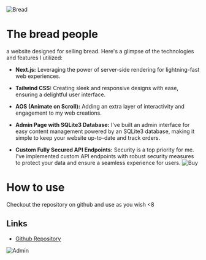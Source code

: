 ![Bread](../images/bread-people-bread.png)
# The bread people
 a website designed for selling bread. Here's a glimpse of the technologies and features I utilized:

- **Next.js:** Leveraging the power of server-side rendering for lightning-fast web experiences.

- **Tailwind CSS:** Creating sleek and responsive designs with ease, ensuring a delightful user interface.

- **AOS (Animate on Scroll):** Adding an extra layer of interactivity and engagement to my web creations.

- **Admin Page with SQLite3 Database:** I've built an admin interface for easy content management powered by an SQLite3 database, making it simple to keep your website up-to-date and track orders.

- **Custom Fully Secured API Endpoints:** Security is a top priority for me. I've implemented custom API endpoints with robust security measures to protect your data and ensure a seamless experience for users.
![Buy](../images/bread-people-buy.png)
# How to use
Checkout the repository on github and use as you wish <8

## Links
-  [Github Repository](https://github.com/skudunter/bread-guys-website)

![Admin](../images/bread-people-admin.png)